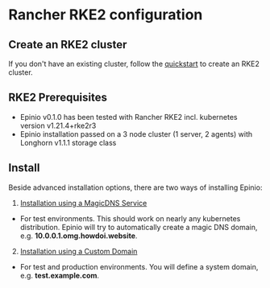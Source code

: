 # Rancher RKE2 configuration

## Create an RKE2 cluster

If you don't have an existing cluster, follow the [quickstart](https://docs.rke2.io/install/quickstart/) to create an RKE2 cluster.

## RKE2 Prerequisites

* Epinio v0.1.0 has been tested with Rancher RKE2 incl. kubernetes version v1.21.4+rke2r3
* Epinio installation passed on a 3 node cluster (1 server, 2 agents) with Longhorn v1.1.1 storage class

## Install

Beside advanced installation options, there are two ways of installing Epinio:

1. [Installation using a MagicDNS Service](./docs/user/tutorials/install_epinio_magicDNS.md)

- For test environments. This should work on nearly any kubernetes distribution. Epinio will try to automatically create a magic DNS domain, e.g. **10.0.0.1.omg.howdoi.website**.

2. [Installation using a Custom Domain](./docs/user/tutorials/install_epinio_customDNS.md)

- For test and production environments. You will define a system domain, e.g. **test.example.com**.
